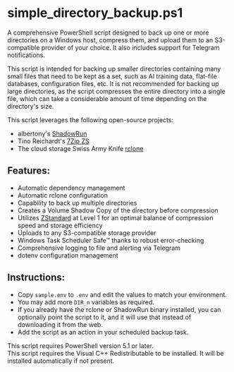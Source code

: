 # simple_directory_backup.ps1

A comprehensive PowerShell script designed to back up one or more directories on a Windows host, compress them, and upload them to an S3-compatible provider of your choice. It also includes support for Telegram notifications.

This script is intended for backing up smaller directories containing many small files that need to be kept as a set, such as AI training data, flat-file databases, configuration files, etc. It is not recommended for backing up large directories, as the script compresses the entire directory into a single file, which can take a considerable amount of time depending on the directory's size.

This script leverages the following open-source projects:
- albertony's [ShadowRun](https://github.com/albertony/vss/tree/master/shadowrun)
- Tino Reichardt's [7Zip ZS](https://github.com/mcmilk/7-Zip-zstd)
- The cloud storage Swiss Army Knife [rclone](https://rclone.org)

## Features:
- Automatic dependency management
- Automatic rclone configuration
- Capability to back up multiple directories
- Creates a Volume Shadow Copy of the directory before compression
- Utilizes [ZStandard](https://github.com/facebook/zstd) at Level 1 for an optimal balance of compression speed and storage efficiency
- Uploads to any S3-compatible storage provider
- Windows Task Scheduler Safe™ thanks to robust error-checking
- Comprehensive logging to file and alerting via Telegram
- dotenv configuration management

## Instructions:
- Copy `sample.env` to `.env` and edit the values to match your environment.
- You may add more `DIR_n` variables as required.
- If you already have the rclone or ShadowRun binary installed, you can optionally point the script to it, and it will use that instead of downloading it from the web.
- Add the script as an action in your scheduled backup task.

This script requires PowerShell version 5.1 or later.  
This script requires the Visual C++ Redistributable to be installed. It will be installed automatically if not present.
